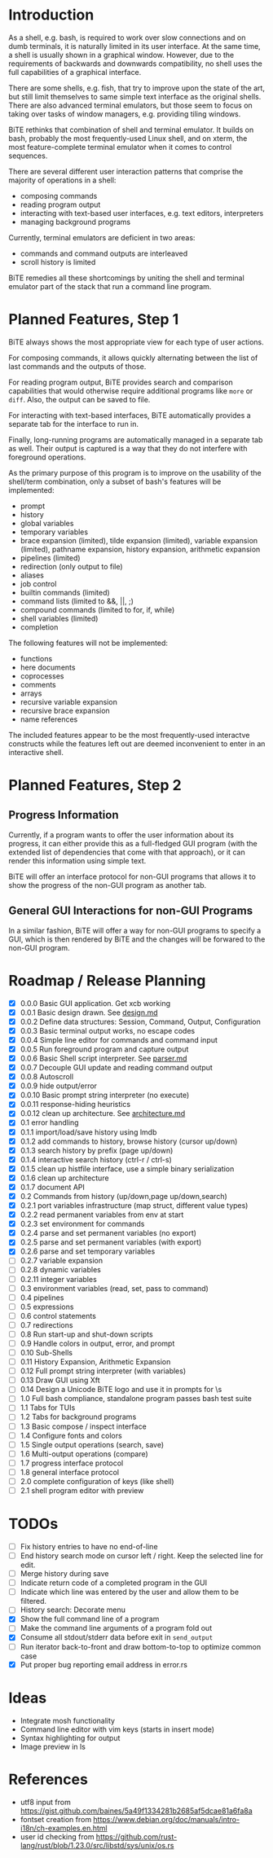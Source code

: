 # Introduction

As a shell, e.g. bash, is required to work over slow connections and on dumb
terminals, it is naturally limited in its user interface. At the same time, a
shell is usually shown in a graphical window. However, due to the requirements
of backwards and downwards compatibility, no shell uses the full
capabilities of a graphical interface.

There are some shells, e.g. fish, that try to improve upon the state of the
art, but still limit themselves to same simple text interface as the original
shells. There are also advanced terminal emulators, but those seem to focus on
taking over tasks of window managers, e.g. providing tiling windows.

BiTE rethinks that combination of shell and terminal emulator. It builds on
bash, probably the most frequently-used Linux shell, and on xterm, the most
feature-complete terminal emulator when it comes to control sequences.

There are several different user interaction patterns that comprise the majority
of operations in a shell:

* composing commands
* reading program output
* interacting with text-based user interfaces, e.g. text editors, interpreters
* managing background programs

Currently, terminal emulators are deficient in two areas:

* commands and command outputs are interleaved
* scroll history is limited

BiTE remedies all these shortcomings by uniting the shell and terminal emulator
part of the stack that run a command line program.

# Planned Features, Step 1

BiTE always shows the most appropriate view for each type of user actions.

For composing commands, it allows quickly alternating between the list of last
commands and the outputs of those.

For reading program output, BiTE provides search and comparison capabilities
that would otherwise require additional programs like `more` or `diff`. Also,
the output can be saved to file.

For interacting with text-based interfaces, BiTE automatically provides a
separate tab for the interface to run in.

Finally, long-running programs are automatically managed in a separate tab as
well. Their output is captured is a way that they do not interfere with
foreground operations.

As the primary purpose of this program is to improve on the usability of the
shell/term combination, only a subset of bash's features will be implemented:

* prompt
* history
* global variables
* temporary variables
* brace expansion (limited), tilde expansion (limited), variable expansion (limited),
  pathname expansion, history expansion, arithmetic expansion
* pipelines (limited)
* redirection (only output to file)
* aliases
* job control
* builtin commands (limited)
* command lists (limited to &&, ||, ;)
* compound commands (limited to for, if, while)
* shell variables (limited)
* completion

The following features will not be implemented:

* functions
* here documents
* coprocesses
* comments
* arrays
* recursive variable expansion
* recursive brace expansion
* name references

The included features appear to be the most frequently-used interactve constructs while the
features left out are deemed inconvenient to enter in an interactive shell.

# Planned Features, Step 2

## Progress Information
Currently, if a program wants to offer the user information about its progress,
it can either provide this as a full-fledged GUI program (with the extended
list of dependencies that come with that approach), or it can render this
information using simple text.

BiTE will offer an interface protocol for non-GUI programs that allows it to
show the progress of the non-GUI program as another tab.

## General GUI Interactions for non-GUI Programs
In a similar fashion, BiTE will offer a way for non-GUI programs to specify a
GUI, which is then rendered by BiTE and the changes will be forwared to the
non-GUI program.

# Roadmap / Release Planning

* [X] 0.0.0 Basic GUI application. Get xcb working
* [X] 0.0.1 Basic design drawn. See [design.md](doc/design.md)
* [X] 0.0.2 Define data structures: Session, Command, Output, Configuration
* [X] 0.0.3 Basic terminal output works, no escape codes
* [X] 0.0.4 Simple line editor for commands and command input
* [X] 0.0.5 Run foreground program and capture output
* [X] 0.0.6 Basic Shell script interpreter. See [parser.md](doc/parser.md)
* [X] 0.0.7 Decouple GUI update and reading command output
* [X] 0.0.8 Autoscroll
* [X] 0.0.9 hide output/error
* [X] 0.0.10 Basic prompt string interpreter (no execute)
* [X] 0.0.11 response-hiding heuristics
* [X] 0.0.12 clean up architecture. See [architecture.md](doc/architecture.md)
* [X] 0.1 error handling
* [X] 0.1.1 import/load/save history using lmdb
* [X] 0.1.2 add commands to history, browse history (cursor up/down)
* [X] 0.1.3 search history by prefix (page up/down)
* [X] 0.1.4 interactive search history (ctrl-r / ctrl-s)
* [X] 0.1.5 clean up histfile interface, use a simple binary serialization
* [X] 0.1.6 clean up architecture
* [X] 0.1.7 document API
* [X] 0.2 Commands from history (up/down,page up/down,search)
* [X] 0.2.1 port variables infrastructure (map struct, different value types)
* [X] 0.2.2 read permanent variables from env at start
* [X] 0.2.3 set environment for commands
* [X] 0.2.4 parse and set permanent variables (no export)
* [X] 0.2.5 parse and set permanent variables (with export)
* [X] 0.2.6 parse and set temporary variables
* [ ] 0.2.7 variable expansion
* [ ] 0.2.8 dynamic variables
* [ ] 0.2.11 integer variables
* [ ] 0.3 environment variables (read, set, pass to command)
* [ ] 0.4 pipelines
* [ ] 0.5 expressions
* [ ] 0.6 control statements
* [ ] 0.7 redirections
* [ ] 0.8 Run start-up and shut-down scripts
* [ ] 0.9 Handle colors in output, error, and prompt
* [ ] 0.10 Sub-Shells
* [ ] 0.11 History Expansion, Arithmetic Expansion
* [ ] 0.12 Full prompt string interpreter (with variables)
* [ ] 0.13 Draw GUI using Xft
* [ ] 0.14 Design a Unicode BiTE logo and use it in prompts for \s
* [ ] 1.0 Full bash compliance, standalone program passes bash test suite
* [ ] 1.1 Tabs for TUIs
* [ ] 1.2 Tabs for background programs
* [ ] 1.3 Basic compose / inspect interface
* [ ] 1.4 Configure fonts and colors
* [ ] 1.5 Single output operations (search, save)
* [ ] 1.6 Multi-output operations (compare)
* [ ] 1.7 progress interface protocol
* [ ] 1.8 general interface protocol
* [ ] 2.0 complete configuration of keys (like shell)
* [ ] 2.1 shell program editor with preview

# TODOs
* [ ] Fix history entries to have no end-of-line
* [ ] End history search mode on cursor left / right. Keep the selected line for edit.
* [ ] Merge history during save
* [ ] Indicate return code of a completed program in the GUI
* [ ] Indicate which line was entered by the user and allow them to be filtered.
* [ ] History search: Decorate menu
* [X] Show the full command line of a program
* [ ] Make the command line arguments of a program fold out
* [X] Consume all stdout/stderr data before exit in `send_output`
* [ ] Run iterator back-to-front and draw bottom-to-top to optimize common case
* [X] Put proper bug reporting email address in error.rs

# Ideas
* Integrate mosh functionality
* Command line editor with vim keys (starts in insert mode)
* Syntax highlighting for output
* Image preview in ls

# References
* utf8 input from https://gist.github.com/baines/5a49f1334281b2685af5dcae81a6fa8a
* fontset creation from https://www.debian.org/doc/manuals/intro-i18n/ch-examples.en.html
* user id checking from https://github.com/rust-lang/rust/blob/1.23.0/src/libstd/sys/unix/os.rs
